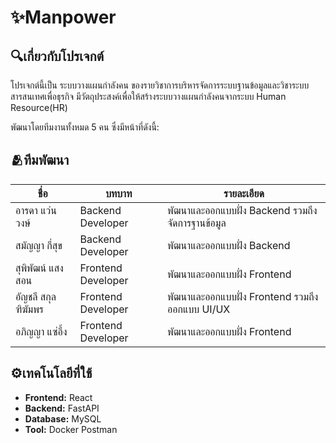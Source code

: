 # ✨Manpower

## 🔍เกี่ยวกับโปรเจกต์

โปรเจกต์นี้เป็น ระบบวางแผนกำลังคน ของรายวิชาการบริหารจัดการระบบฐานข้อมูลและวิชาระบบสารสนเทศเพื่อธุรกิจ มีวัตถุประสงค์เพื่อให้สร้างระบบวางแผนกำลังคนจากระบบ Human Resource(HR)

พัฒนาโดยทีมงานทั้งหมด 5 คน ซึ่งมีหน้าที่ดังนี้:

## 🫂ทีมพัฒนา

| ชื่อ | บทบาท | รายละเอียด |
|------|------|----------|
| อารดา แว่นวงษ์ | Backend Developer | พัฒนาและออกแบบฝั่ง Backend รวมถึงจัดการฐานข้อมูล |
| สมัญญา กี่สุข | Backend Developer | พัฒนาและออกแบบฝั่ง Backend |
| สุพิพัฒน์ แสงสอน | Frontend Developer | พัฒนาและออกแบบฝั่ง Frontend |
| อัญชลี สกุลฑิฆัมพร | Frontend Developer | พัฒนาและออกแบบฝั่ง Frontend รวมถึงออกแบบ UI/UX |
| อภิญญา แซ่อึ้ง | Frontend Developer | พัฒนาและออกแบบฝั่ง Frontend |

## ⚙️เทคโนโลยีที่ใช้
- **Frontend:** React
- **Backend:** FastAPI
- **Database:** MySQL
- **Tool:** Docker Postman
